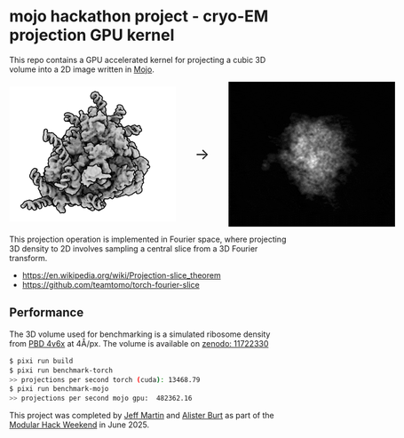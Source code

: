 # mojo hackathon project - cryo-EM projection GPU kernel

This repo contains a GPU accelerated kernel for projecting a cubic 3D volume into a 2D image written in 
[Mojo](https://docs.modular.com/mojo/manual/get-started/).

<div style="display: flex; gap: 1em; align-items: center;">
  <img src="./assets/ribo.png" alt="ribosome volume" width="300">
  <span style="font-size: 2em; margin: 0 20px;">→</span>
  <img src="./assets/projections.gif" alt="ribosome projections" width="300">
</div>

This projection operation is implemented in Fourier space, where projecting 3D density to 2D involves sampling a central slice from a 3D Fourier transform.
- https://en.wikipedia.org/wiki/Projection-slice_theorem
- https://github.com/teamtomo/torch-fourier-slice

## Performance
The 3D volume used for benchmarking is a simulated ribosome density from [PBD 4v6x](https://www.rcsb.org/structure/4V6X) 
at 4Å/px. 
The volume is available on [zenodo: 11722330](https://doi.org/10.5281/zenodo.11722330)

```sh
$ pixi run build
$ pixi run benchmark-torch
>> projections per second torch (cuda): 13468.79
$ pixi run benchmark-mojo
>> projections per second mojo gpu:  482362.16
```

This project was completed by 
[Jeff Martin](https://bsky.app/profile/jeff.cuchazinteractive.org) and 
[Alister Burt](https://bsky.app/profile/alisterburt.bsky.social) as part of the 
[Modular Hack Weekend](https://forum.modular.com/t/schedule-for-modular-hack-weekend/1764) in June 2025.



